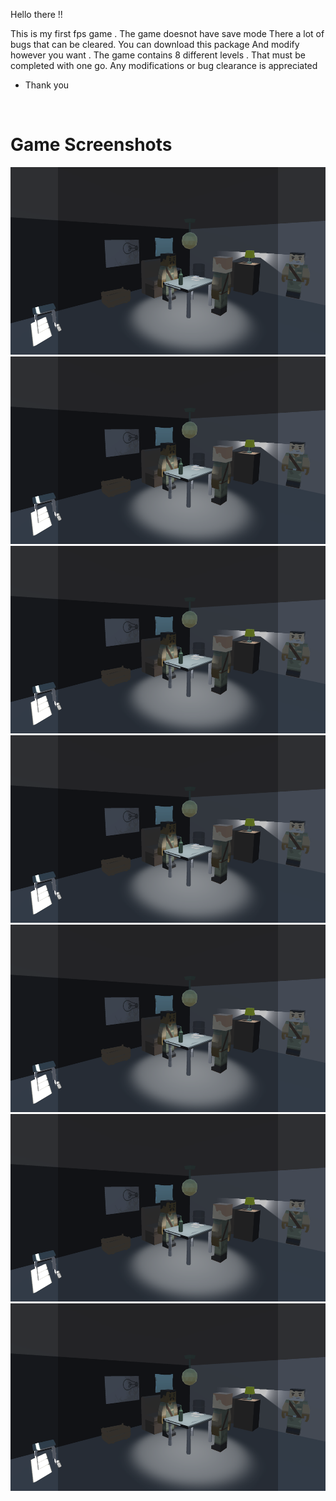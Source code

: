 Hello there !!

This is my first fps game . The game doesnot have save mode
There a lot of bugs that can be cleared. You can download this package 
And modify however you want . The game contains 8 different levels .
That must be completed with one go. Any modifications or bug clearance is appreciated
 - Thank you
 <br>
<h1>Game Screenshots</h1>
<img src="game1.png" width=800 height=300/>
<img src="game1.png" width=800 height=300/>
<img src="game1.png" width=800 height=300/>
<img src="game1.png" width=800 height=300/>
<img src="game1.png" width=800 height=300/>
<img src="game1.png" width=800 height=300/>
<img src="game1.png" width=800 height=300/>

